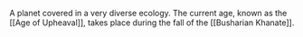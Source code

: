 A planet covered in a very diverse ecology. The current age, known as the [[Age of Upheaval]], takes place during the fall of the [[Busharian Khanate]].